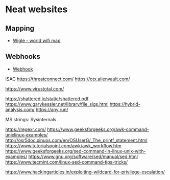 # Neat websites
## Mapping
- [Wigle - world wifi map](https://wigle.net/)

## Webhooks
- [Webhook](https://webhook.site/)

ISAC
https://threatconnect.com/
https://otx.alienvault.com/

https://www.virustotal.com/

https://shattered.io/static/shattered.pdf
https://www.garykessler.net/library/file_sigs.html
https://hybrid-analysis.com/
https://any.run/


MS strings: Sysinternals

https://regexr.com/
https://www.geeksforgeeks.org/awk-command-unixlinux-examples/
http://osr5doc.xinuos.com/en/OSUserG/_The_printf_statement.html
https://www.tutorialspoint.com/awk/awk_workflow.htm
https://www.geeksforgeeks.org/sed-command-in-linux-unix-with-examples/
https://www.gnu.org/software/sed/manual/sed.html
https://www.tecmint.com/linux-sed-command-tips-tricks/

https://www.hackingarticles.in/exploiting-wildcard-for-privilege-escalation/

